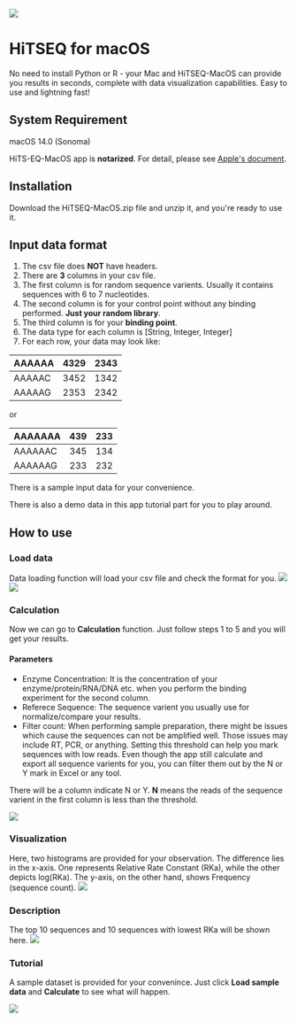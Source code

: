 ![](Images/EQ128.png)
# HiTSEQ for macOS 

No need to install Python or R - your Mac and HiTSEQ-MacOS can provide you results in seconds, complete with data visualization capabilities. Easy to use and lightning fast!

## System Requirement
macOS 14.0 (Sonoma)

HiTS-EQ-MacOS app is **notarized**.
For detail, please see [Apple's document](https://developer.apple.com/documentation/security/notarizing_macos_software_before_distribution).

## Installation

Download the HiTSEQ-MacOS.zip file and unzip it, and you're ready to use it.

## Input data format
1. The csv file does **NOT** have headers.
2. There are **3** columns in your csv file.
3. The first column is for random sequence varients. Usually it contains sequences with 6 to 7 nucleotides.
4. The second column is for your control point without any binding performed. **Just your random library**.
5. The third column is for your **binding point**.
6. The data type for each column is [String, Integer, Integer]
7. For each row, your data may look like:

| AAAAAA | 4329 | 2343 |
|--------|------|------|
|AAAAAC|3452|1342|
|AAAAAG|2353|2342|

or 

 AAAAAAA | 439 | 233 |
|--------|------|------|
|AAAAAAC|345|134|
|AAAAAAG|233|232|

There is a sample input data for your convenience.

There is also a demo data in this app tutorial part for you to play around.

## How to use
### Load data
Data loading function will load your csv file and check the format for you.
![](Images/Load01.png)
![](Images/Load02.png)

### Calculation
Now we can go to **Calculation** function.
Just follow steps 1 to 5 and you will get your results.
#### Parameters
- Enzyme Concentration: It is the concentration of your enzyme/protein/RNA/DNA etc. when you perform the binding experiment for the second column.
- Referece Sequence: The sequence varient you usually use for normalize/compare your results.
- Filter count: When performing sample preparation, there might be issues which cause the sequences can not be amplified well. Those issues may include RT, PCR, or anything. Setting this threshold can help you mark sequences with low reads. Even though the app still calculate and export all sequence varients for you, you can filter them out by the N or Y mark in Excel or any tool.

There will be a column indicate N or Y. **N** means the reads of the sequence varient in the first column is less than the threshold.

![](Images/Calculate01.png)

### Visualization

Here, two histograms are provided for your observation. The difference lies in the x-axis. One represents Relative Rate Constant (RKa), while the other depicts log(RKa). The y-axis, on the other hand, shows Frequency (sequence count).
![](Images/Bar01.png)

### Description

The top 10 sequences and 10 sequences with lowest RKa will be shown here.
![](Images/Stats01.png)

### Tutorial

A sample dataset is provided for your convenince. Just click **Load sample data** and **Calculate** to see what will happen.

![](Images/Tutorial01.png)